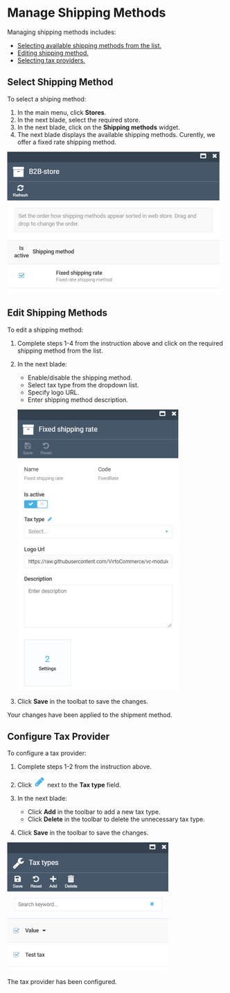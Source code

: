 # Manage Shipping Methods

Managing shipping methods includes:

* [Selecting available shipping methods from the list.](managing-shipping-methods.md#select-shipping-method)
* [Editing shipping method.](managing-shipping-methods.md#editing-shipping-methods)
* [Selecting tax providers.](managing-shipping-methods.md#configure-tax-provider)

## Select Shipping Method

To select a shiping method:

1. In the main menu, click **Stores**.
1. In the next blade, select the required store.
1. In the next blade, click on the **Shipping methods** widget.
1. The next blade displays the available shipping methods. Curently, we offer a fixed rate shipping method. 

![Shipping methods list](media/fixed-rate-shipping-method.png)

## Edit Shipping Methods

To edit a shipping method:

1. Complete steps 1-4 from the instruction above and click on the required shipping method from the list.
1. In the next blade:
    * Enable/disable the shipping method.
    * Select tax type from the dropdown list.
    * Specify logo URL.
    * Enter shipping method description.

    ![Edit shipping method](media/edit-shipping-method.png)

1. Click **Save** in the toolbat to save the changes.

Your changes have been applied to the shipment method.

## Configure Tax Provider

To configure a tax provider:

1. Complete steps 1-2 from the instruction above.
1. Click ![pencil](media/pencil.png) next to the **Tax type** field.
1. In the next blade:
    * Click **Add** in the toolbar to add a new tax type.
    * Click **Delete** in the toolbar to delete the unnecessary tax type.

1. Click **Save** in the toolbar to save the changes.

![Edit tax type](media/edit-tax-type.png)

The tax provider has been configured.
